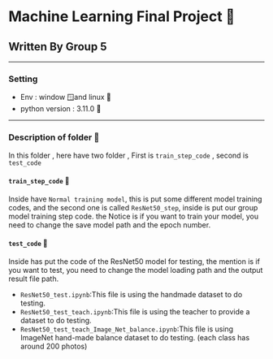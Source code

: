 # Machine Learning Final Project 📰
## Written By Group 5 


---

### Setting 
- Env : window 🪟and linux 🐧
- python version : 3.11.0 🐍

---

### Description of folder 📁
In this folder , here have two folder , First is `train_step_code` , second is `test_code`

#### `train_step_code` 📂
Inside have `Normal training model`, this is put some different model training codes, and the second one is called `ResNet50_step`, inside is put our group model training step code. the Notice is if you want to train your model, you need to change the save model path and the epoch number.

#### `test_code` 📂
Inside has put the code of the ResNet50 model for testing, the mention is if you want to test, you need to change the model loading path and the output result file path.  

- `ResNet50_test.ipynb`:This file is using the handmade dataset to do testing. 
- `ResNet50_test_teach.ipynb`:This file is using the teacher to provide a dataset to do testing.
- `ResNet50_test_teach_Image_Net_balance.ipynb`:This file is using ImageNet hand-made balance dataset to do testing. (each class has around 200 photos)


